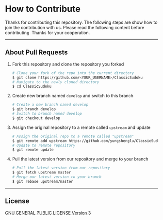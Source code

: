 # How to Contribute

Thanks for contributing this repository. The following steps are show how to join the contribution with us. Please read the following content before contributing. Thanks for your cooperation.

---
## About Pull Requests

1. Fork this repository and clone the repository you forked
    ```bash
    # Clone your fork of the repo into the current directory
    $ git clone https://github.com/<YOUR_USERNAME>/ClassicSudoku
    # Navigate to the newly cloned directory
    $ cd ClassicSudoku
    ```
2. Create new branch named `develop` and switch to this branch
    ```bash
    # Create a new branch named develop
    $ git branch develop
    # Switch to branch named develop
    $ git checkout develop
    ```
3. Assign the original repository to a remote called `upstream` and update
    ```bash
    # Assign the original repo to a remote called "upstream"
    $ git remote add upstream https://github.com/yungshenglu/ClassicSudoku
    # Update to remote repository
    $ git remote update
    ```
4. Pull the latest version from our repository and merge to your branch
    ```bash
    # Pull the latest version from our repository
    $ git fetch upstream master
    # Merge our latest version to your branch
    $ git rebase upstream/master
    ```

---
## License

[GNU GENERAL PUBLIC LICENSE Version 3](CONTRIBUTING.md)
